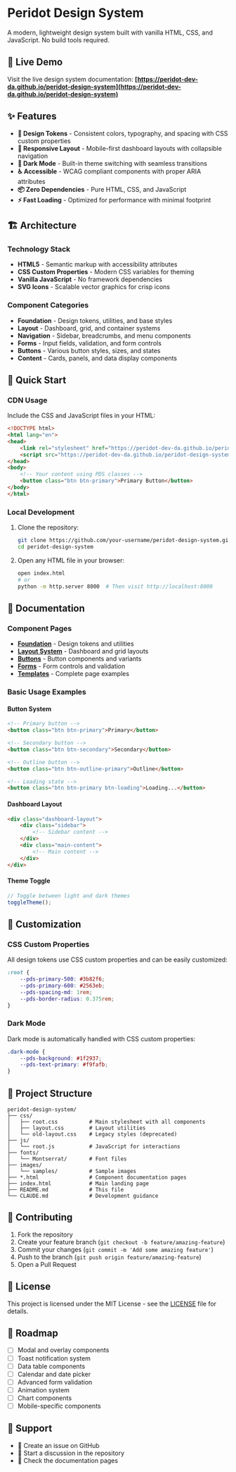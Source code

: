 # Peridot Design System

A modern, lightweight design system built with vanilla HTML, CSS, and JavaScript. No build tools required.

## 🚀 Live Demo

Visit the live design system documentation: **[https://peridot-dev-da.github.io/peridot-design-system](https://peridot-dev-da.github.io/peridot-design-system)**

## ✨ Features

- **🎨 Design Tokens** - Consistent colors, typography, and spacing with CSS custom properties
- **📱 Responsive Layout** - Mobile-first dashboard layouts with collapsible navigation
- **🌙 Dark Mode** - Built-in theme switching with seamless transitions
- **♿ Accessible** - WCAG compliant components with proper ARIA attributes
- **📦 Zero Dependencies** - Pure HTML, CSS, and JavaScript
- **⚡ Fast Loading** - Optimized for performance with minimal footprint

## 🏗️ Architecture

### Technology Stack
- **HTML5** - Semantic markup with accessibility attributes
- **CSS Custom Properties** - Modern CSS variables for theming
- **Vanilla JavaScript** - No framework dependencies
- **SVG Icons** - Scalable vector graphics for crisp icons

### Component Categories
- **Foundation** - Design tokens, utilities, and base styles
- **Layout** - Dashboard, grid, and container systems
- **Navigation** - Sidebar, breadcrumbs, and menu components
- **Forms** - Input fields, validation, and form controls
- **Buttons** - Various button styles, sizes, and states
- **Content** - Cards, panels, and data display components

## 🚀 Quick Start

### CDN Usage
Include the CSS and JavaScript files in your HTML:

```html
<!DOCTYPE html>
<html lang="en">
<head>
    <link rel="stylesheet" href="https://peridot-dev-da.github.io/peridot-design-system/css/root.css">
    <script src="https://peridot-dev-da.github.io/peridot-design-system/js/root.js"></script>
</head>
<body>
    <!-- Your content using PDS classes -->
    <button class="btn btn-primary">Primary Button</button>
</body>
</html>
```

### Local Development
1. Clone the repository:
   ```bash
   git clone https://github.com/your-username/peridot-design-system.git
   cd peridot-design-system
   ```

2. Open any HTML file in your browser:
   ```bash
   open index.html
   # or
   python -m http.server 8000  # Then visit http://localhost:8000
   ```

## 📖 Documentation

### Component Pages
- **[Foundation](foundation.html)** - Design tokens and utilities
- **[Layout System](layout.html)** - Dashboard and grid layouts
- **[Buttons](buttons.html)** - Button components and variants
- **[Forms](forms.html)** - Form controls and validation
- **[Templates](template.html)** - Complete page examples

### Basic Usage Examples

#### Button System
```html
<!-- Primary button -->
<button class="btn btn-primary">Primary</button>

<!-- Secondary button -->
<button class="btn btn-secondary">Secondary</button>

<!-- Outline button -->
<button class="btn btn-outline-primary">Outline</button>

<!-- Loading state -->
<button class="btn btn-primary btn-loading">Loading...</button>
```

#### Dashboard Layout
```html
<div class="dashboard-layout">
    <div class="sidebar">
        <!-- Sidebar content -->
    </div>
    <div class="main-content">
        <!-- Main content -->
    </div>
</div>
```

#### Theme Toggle
```javascript
// Toggle between light and dark themes
toggleTheme();
```

## 🎨 Customization

### CSS Custom Properties
All design tokens use CSS custom properties and can be easily customized:

```css
:root {
    --pds-primary-500: #3b82f6;
    --pds-primary-600: #2563eb;
    --pds-spacing-md: 1rem;
    --pds-border-radius: 0.375rem;
}
```

### Dark Mode
Dark mode is automatically handled with CSS custom properties:

```css
.dark-mode {
    --pds-background: #1f2937;
    --pds-text-primary: #f9fafb;
}
```

## 📁 Project Structure

```
peridot-design-system/
├── css/
│   ├── root.css          # Main stylesheet with all components
│   ├── layout.css        # Layout utilities
│   └── old-layout.css    # Legacy styles (deprecated)
├── js/
│   └── root.js           # JavaScript for interactions
├── fonts/
│   └── Montserrat/       # Font files
├── images/
│   └── samples/          # Sample images
├── *.html                # Component documentation pages
├── index.html            # Main landing page
├── README.md             # This file
└── CLAUDE.md             # Development guidance
```

## 🤝 Contributing

1. Fork the repository
2. Create your feature branch (`git checkout -b feature/amazing-feature`)
3. Commit your changes (`git commit -m 'Add some amazing feature'`)
4. Push to the branch (`git push origin feature/amazing-feature`)
5. Open a Pull Request

## 📄 License

This project is licensed under the MIT License - see the [LICENSE](LICENSE) file for details.

## 🎯 Roadmap

- [ ] Modal and overlay components
- [ ] Toast notification system
- [ ] Data table components
- [ ] Calendar and date picker
- [ ] Advanced form validation
- [ ] Animation system
- [ ] Chart components
- [ ] Mobile-specific components

## 💬 Support

- 📧 Create an issue on GitHub
- 💬 Start a discussion in the repository
- 📖 Check the documentation pages